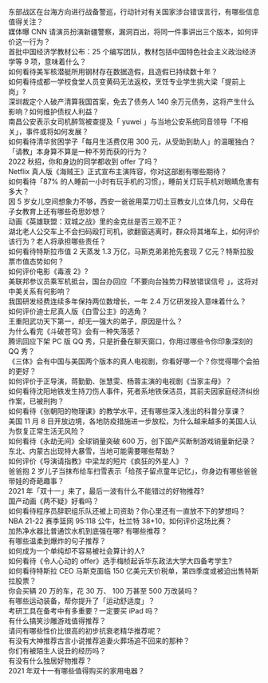 东部战区在台海方向进行战备警巡，行动针对有关国家涉台错误言行，有哪些信息值得关注？  
媒体曝 CNN 请演员扮演新疆警察，漏洞百出，将同一件事讲出三个版本，如何评价这一行为？  
首批中国经济学教材公布：25 个编写团队，教材包括中国特色社会主义政治经济学等 9 项，意味着什么？  
如何看待美军核潜艇所用钢材存在数据造假，且造假已持续数十年？  
如何看待成都一学校食堂人员变黄码无法返校，烹饪专业学生挑大梁「提前上岗」?  
深圳裁定个人破产清算我国首案，免去了债务人 140 余万元债务，这将产生什么影响？如何维护债权人利益？  
南昌公安表示女司机醉驾被查提及「 yuwei 」与当地公安系统同音领导「不相关」，事件或将如何发展？  
如何看待清华贫困学子「每月生活费仅用 300 元，从受助到助人」的温暖独白？  
「请教」本身算不算是一种不劳而获的行为？  
2022 秋招，你和身边的同学都收到 offer 了吗？  
Netflix 真人版《海贼王》正式宣布主演阵容，你对这部剧有哪些期待？  
如何看待「87% 的人睡前一小时有玩手机的习惯」，睡前关灯玩手机对眼睛危害有多大？  
因 5 岁女儿空间想象力不够，西安一爸爸用菜刀切土豆教女儿立体几何，父母在子女教育上还有哪些奇思妙想？  
动画《英雄联盟：双城之战》里的金克丝是否三观不正？  
湖北老人公交车上不会扫码殴打司机，欲翻窗逃离时，群众将其堵车上，如何评价该行为？老人将承担哪些责任？  
如何看待特斯拉市值 2 天蒸发 1.3 万亿，马斯克弟弟抢先套现 7 亿元？特斯拉股票市值态势如何？  
如何评价电影《毒液 2》?  
美联邦参议员乘军机抵台，国台办回应「不要向台独势力释放错误信号 」，这将对中美关系有何影响？  
我国研发经费连续多年保持两位数增长，一年 2.4 万亿研发投入意味着什么？  
如何评价迪士尼真人版《白雪公主》的选角？  
王重阳武功天下第一，却无一强大的弟子，原因是什么？  
为什么看完《斗破苍穹》会有一种失落感？  
腾讯回应下架 PC 版 QQ 秀，只是折叠在聊天窗口，你用过哪些令你印象深刻的 QQ 秀？  
《三体》会有中国与美国两个版本的真人电视剧，你看好哪一个？你觉得哪个会拍的更好？  
如何评价于正导演，蒋勤勤、张慧雯、杨蓉主演的电视剧《当家主母》？  
如何看待沈阳地铁发生持刀伤人事件，死者系地铁保洁员，其前夫因家庭经济纠纷作案，已被刑拘？  
如何看待《张朝阳的物理课》的教学水平，还有哪些深入浅出的科普分享课？  
美国 11 月 8 日开放边境，各地防疫措施进一步放松，为什么越来越多的美国人认为恢复正常生活无风险？  
如何看待《永劫无间》全球销量突破 600 万，创下国产买断制游戏销量新纪录？  
东北、内蒙古出现特大暴雪，当地可能需要哪些帮助？  
如何评价《导演请指教》中梁龙的短片《疯狂的外星人》？  
爸爸抱 2 岁儿子当抹布给车扫雪表示「给孩子留点童年记忆」，你身边有哪些爸爸带娃的奇葩趣事？  
2021 年「双十一」来了，最后一波有什么不能错过的好物推荐?  
国产动画《两不疑》好看吗？  
如何看待程序员辞职组乐队还被上司资助？你心里还有一直放不下的梦想吗？  
NBA 21-22 赛季篮网 95:118 公牛，杜兰特 38+10，如何评价这场比赛？  
加热净水器比普通饮水机到底强在哪? 有哪些推荐？  
有哪些温柔到爆炸的句子推荐？  
如何成为一个单纯却不容易被社会算计的人?  
如何看待《令人心动的 offer》选手梅桢起诉华东政法大学大四备考学生?  
如何看待特斯拉 CEO 马斯克面临 150 亿美元天价税单，第四季度或被迫出售特斯拉股票？  
你会买辆 20 万的车，花 30 万、 100 万甚至 500 万改装吗？  
有哪些运动装备，帮你提升了「运动舒适度」？  
考研工具在备考中有多重要？一定要买 iPad 吗？  
有什么搞笑沙雕游戏值得推荐？  
请问有哪些性价比很高的初步抗衰老精华推荐呢？  
有没有大神推荐古言小说推荐追妻火葬场追不回来的那种？  
你们有被陌生人说丑的经历吗？  
有没有什么独居好物推荐？  
2021 年双十一有哪些值得购买的家用电器？  
